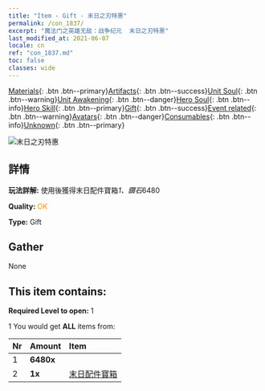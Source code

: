 ```yaml
---
title: "Item - Gift - 末日之刃特惠"
permalink: /con_1837/
excerpt: "魔法门之英雄无敌：战争纪元  末日之刃特惠"
last_modified_at: 2021-06-07
locale: cn
ref: "con_1837.md"
toc: false
classes: wide
---
```

 [Materials](/ItemsCN/){: .btn .btn--primary}[Artifacts](/ItemsCN/Artifacts/){: .btn .btn--success}[Unit Soul](/ItemsCN/UnitSoul/){: .btn .btn--warning}[Unit Awakening](/ItemsCN/UnitAwakening/){: .btn .btn--danger}[Hero Soul](/ItemsCN/HeroSoul/){: .btn .btn--info}[Hero Skill](/ItemsCN/HeroSkill/){: .btn .btn--primary}[Gift](/ItemsCN/Gift/){: .btn .btn--success}[Event related](/ItemsCN/Events/){: .btn .btn--warning}[Avatars](/ItemsCN/Avatars/){: .btn .btn--danger}[Consumables](/ItemsCN/Consumables/){: .btn .btn--info}[Unknown](/ItemsCN/Unknown/){: .btn .btn--primary}

 ![末日之刃特惠](/images/t/i_907125.png)

## 詳情
 **玩法詳解:** 使用後獲得末日配件寶箱*1、鑽石*6480

 **Quality:** <span style="color: #FF8C00">OK</span>

 **Type:** Gift

## Gather

  None

## This item contains:

 **Required Level to open:** 1

 1 You would get **ALL** items  from:

  | Nr | Amount |     Item    |
  |:---|:-------|:------------|
  | 1 |  **6480x** | <i class="fas fa-gem"/> |  | 
  | 2 |  **1x** | [末日配件寶箱](/cn/Items/con_1360/) |  | 
